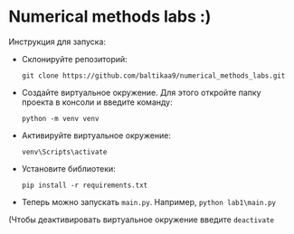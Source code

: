 ﻿# Numerical methods labs :)

Инструкция для запуска:
* Склонируйте репозиторий:
  
  `git clone https://github.com/baltikaa9/numerical_methods_labs.git`

* Создайте виртуальное окружение. Для этого откройте папку проекта в консоли и введите команду:

    `python -m venv venv`
* Активируйте виртуальное окружение:

    `venv\Scripts\activate`
* Установите библиотеки:

    `pip install -r requirements.txt`
* Теперь можно запускать `main.py`. Например, `python lab1\main.py`

(Чтобы деактивировать виртуальное окружение введите  `deactivate`
